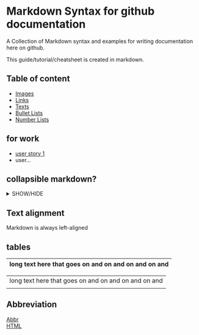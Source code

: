 <a name="top"></a>
# Markdown Syntax for github documentation
A Collection of Markdown syntax and examples for writing documentation here on github.

This guide/tutorial/cheatsheet is created in markdown.

## Table of content

* [Images](/Image/README.md#top)
* [Links](/Link.md#top)
* [Texts](/Text.md#top)
* [Bullet Lists](/BulletList.md#top)
* [Number Lists](/NumberList.md#top)

## for work
* [user story 1](https://github.com/bent-mortensen/Dokumentation/blob/master/UserStories/user-story-1.md)
* user...



## collapsible markdown?

<details>
<summary>SHOW/HIDE</summary>
  
#### yes, even hidden code blocks!

```csharp
public void Method(string argh[])
{
  ComeOn();
  bool temp = true;
  string text = "";
  if(temp){
    return text = "Hello";
  }
  
}
```
> quete
>> more

syntax  
```**This text is _extremely_ important**```  
example  
**This text is _extremely_ important**  
syntax  
```_This text is **extremely** important_```  
example  
_This text is **extremely** important_  


</details>

## Text alignment
Markdown is always left-aligned 

## tables
|long text here that goes on and on and on and on and|
|:-|

||
|:-|
| long text here that goes on and on and on and on and |
||



## Abbreviation
[Abbr](\# "Abbreviation")  
[HTML](\# "Hypertext Markup Language")  
